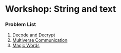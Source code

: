 Workshop: String and text
=========================

### Problem List

1. [Decode and Decrypt](./01_DecodeAndDecrypt)
1. [Multiverse Communication](./02_MultiverseCommunication)
1. [Magic Words](./03_MagicWords)
